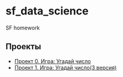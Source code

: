 # sf_data_science
SF homework

## Проекты

* [Проект 0. Игра: Угадай число](https://github.com/dyuxuh/sf_data_science/tree/main/project_0)
* [Проект 1. Игра: Угадай число(3 версия)](https://github.com/dyuxuh/sf_data_science/tree/main/project_1)